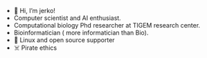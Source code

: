 -  👋 Hi, I’m jerko!
-  Computer scientist and AI enthusiast.
-  Computational biology Phd researcher at TIGEM research center.
-  Bioinformatician ( more informatician than Bio).
-  :penguin: Linux and open source supporter 
-  :skull_and_crossbones: Pirate ethics 
